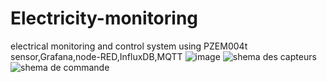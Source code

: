 # Electricity-monitoring
electrical monitoring and control system using PZEM004t sensor,Grafana,node-RED,InfluxDB,MQTT
![image](https://github.com/user-attachments/assets/9394fb02-bf66-4e63-8bc8-6de313c08fed)
![shema des capteurs](https://github.com/user-attachments/assets/bb716e59-19d0-4bc7-9c21-59b711e1ca46)
![shema de commande](https://github.com/user-attachments/assets/56113cee-c4bd-4851-a4af-dd5b3668ac65)

